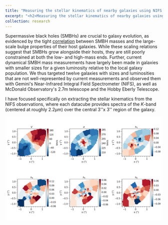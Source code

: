 ```yaml
---
title: "Measuring the stellar kinematics of nearby galaxies using NIFS AO:"
excerpt: "<h2>Measuring the stellar kinematics of nearby galaxies using NIFS AO</h2><br/><a href='/research/portfolio-1'><img src='/images/pgc1021091_fiducial_basic_ptsymm.png' width='500'></a>"
collection: research
---
```

Supermassive black holes (SMBHs) are crucial to galaxy evolution, as evidenced by the tight [correlation](https://www.annualreviews.org/content/journals/10.1146/annurev-astro-082708-101811) between SMBH masses and the large-scale bulge properties of their host galaxies. While these scaling relations suggest that SMBHs grow alongside their hosts, they are still poorly constrained at both the low- and high-mass ends. Further, current dynamical SMBH mass measurements have largely been made in galaxies with smaller sizes for a given luminosity relative to the local galaxy population. We thus targeted twelve galaxies with sizes and luminosities that are not well-represented by current measurements and observed them with Gemini's Near-Infrared Integral Field Spectrometer (NIFS), as well as McDonald Observatory's 2.7m telescope and the Hobby Eberly Telescope.

I have focused specifically on extracting the stellar kinematics from the NIFS observations, where each datacube provides spectra of the *K*-band (centered at roughly 2.2μm) over the central 3''x 3'' region of the galaxy. 

<img src='/images/pgc1021091_fiducial_basic_ptsymm.png' style="display: block; margin-left: auto; margin-right: auto;" width='500'>

